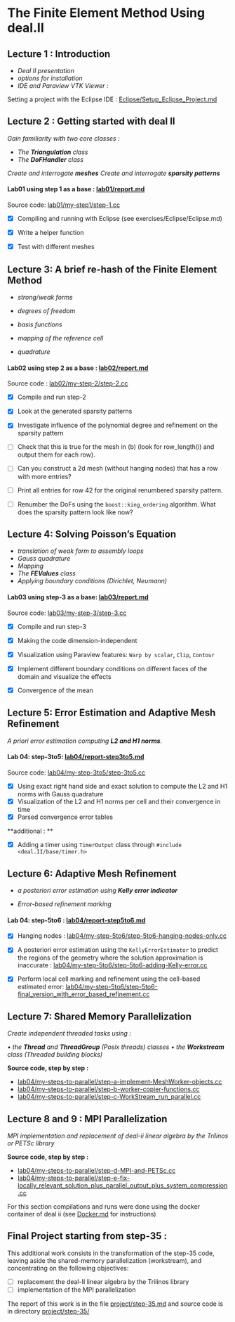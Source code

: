 #  The Finite Element Method Using deal.II

## Lecture 1 : Introduction

- *Deal II presentation*
- *options for installation*
- *IDE and Paraview VTK Viewer* :

Setting a project with the Eclipse IDE : [Eclipse/Setup_Eclipse_Project.md](Eclipse/Setup_Eclipse_Project.md)



## Lecture 2 : Getting started with deal II

*Gain familiarity with two core classes :*

- *The **Triangulation** class*
- *The **DoFHandler** class*

*Create and interrogate **meshes***
*Create and interrogate **sparsity patterns***



#### 				Lab01 using step 1 as a base : [lab01/report.md](lab01/report.md)

Source code:  [lab01/my-step1/step-1.cc](lab01/my-step1/step-1.cc)

- [x] Compiling and running with Eclipse (see exercises/Eclipse/Eclipse.md)

- [x] Write a helper function

- [x] Test with different meshes



## Lecture 3: A brief re-hash of the Finite Element Method

- *strong/weak forms*

- *degrees of freedom*

- *basis functions*

- *mapping of the reference cell*

- *quadrature*

  

#### Lab02 using step 2 as a base : [lab02/report.md](lab02/report.md) 

Source code : [lab02/my-step-2/step-2.cc](lab02/my-step-2/step-2.cc)

- [x] Compile and run step-2

- [x] Look at the generated sparsity patterns

- [x] Investigate influence of the polynomial degree and refinement on the sparsity pattern

- [ ] Check that this is true for the mesh in (b) (look for row_length(i) and output them for each row).

- [ ] Can you construct a 2d mesh (without hanging nodes) that has a row with more entries?

- [ ] Print all entries for row 42 for the original renumbered sparsity pattern.

- [ ] Renumber the DoFs using the `boost::king_ordering` algorithm. What does the sparsity pattern look like now?

  

## Lecture 4: Solving Poisson’s Equation

- *translation of weak form to assembly loops*
- *Gauss quadrature* 
- *Mapping*
- *The **FEValues** class*
- *Applying boundary conditions (Dirichlet, Neumann)*



#### 				Lab03 using step-3 as a base: [lab03/report.md](lab03/report.md)

Source code: [lab03/my-step-3/step-3.cc](lab03/my-step-3/step-3.cc)

- [x] Compile and run step-3
- [x] Making the code dimension-independent
- [x] Visualization using Paraview features:  `Warp by scalar`, `Clip`, `Contour`
- [x] Implement different boundary conditions on different faces of the domain and visualize the effects
- [x] Convergence of the mean



## Lecture 5: Error Estimation and Adaptive Mesh Refinement

*A priori error estimation computing **L2 and H1 norms**.*



#### Lab 04: step-3to5: **[lab04/report-step3to5.md](lab04/report-step3to5.md)**

Source code: [lab04/my-step-3to5/step-3to5.cc](lab04/my-step-3to5/step-3to5.cc)

- [x] Using exact right hand side and exact solution to compute the L2 and H1 norms with Gauss quadrature 
- [x] Visualization of the L2 and H1 norms per cell and their convergence in time
- [x] Parsed convergence error tables

**additional : **

- [x] Adding a timer using `TimerOutput` class through `#include <deal.II/base/timer.h>`



## Lecture 6: Adaptive Mesh Refinement

- *a posteriori error estimation using **Kelly error indicator***

- *Error-based refinement marking*

  

#### 			Lab 04: step-5to6 : **[lab04/report-step5to6.md](lab04/report-step5to6.md)**

- [x] Hanging nodes : [lab04/my-step-5to6/step-5to6-hanging-nodes-only.cc](lab04/my-step-5to6/step-5to6-hanging-nodes-only.cc)
- [x] A posteriori error estimation using the `KellyErrorEstimator` to predict the regions of the geometry where the solution approximation is inaccurate : [lab04/my-step-5to6/step-5to6-adding-Kelly-error.cc](lab04/my-step-5to6/step-5to6-adding-Kelly-error.cc)
- [x] Perform local cell marking and refinement using the cell-based estimated error: [lab04/my-step-5to6/step-5to6-final_version_with_error_based_refinement.cc](lab04/my-step-5to6/step-5to6-final_version_with_error_based_refinement.cc)



## Lecture 7: Shared Memory Parallelization

*Create independent threaded tasks using :* 

*• the **Thread** and **ThreadGroup** (Posix threads) classes*
*• the **Workstream** class  (Threaded building blocks)*

**Source code, step by step :**

- [lab04/my-steps-to-parallel/step-a-implement-MeshWorker-objects.cc](lab04/my-steps-to-parallel/step-a-implement-MeshWorker-objects.cc)
- [lab04/my-steps-to-parallel/step-b-worker-copier-functions.cc](lab04/my-steps-to-parallel/step-b-worker-copier-functions.cc)
- [lab04/my-steps-to-parallel/step-c-WorkStream_run_parallel.cc](lab04/my-steps-to-parallel/step-c-WorkStream_run_parallel.cc)



## Lecture 8 and 9 : MPI Parallelization

*MPI implementation and replacement of deal-ii linear algebra by the Trilinos or PETSc library* 

**Source code, step by step :**

- [lab04/my-steps-to-parallel/step-d-MPI-and-PETSc.cc](lab04/my-steps-to-parallel/step-d-MPI-and-PETSc.cc)
- [lab04/my-steps-to-parallel/step-e-fix-locally_relevant_solution_plus_parallel_output_plus_system_compression.cc](lab04/my-steps-to-parallel/step-e-fix-locally_relevant_solution_plus_parallel_output_plus_system_compression.cc)

For this section compilations and runs were done using the docker container of deal ii (see [Docker.md](Docker.md) for instructions)



## Final Project starting from step-35 :

This additional work consists in the transformation of the step-35 code, leaving aside the shared-memory parallelization (workstream), and concentrating on the following objectives:

- [ ] replacement the deal-II linear algebra by the Trilinos library
- [ ] implementation of the MPI parallelization 

The report of this work is in the file [project/step-35.md](project/step-35.md) and source code is in directory [project/step-35/](project/step-35)

